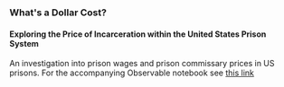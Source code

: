 ### What's a Dollar Cost?
#### Exploring the Price of Incarceration within the United States Prison System

An investigation into prison wages and prison commissary prices in US prisons.  For the accompanying Observable notebook see [this link](https://observablehq.com/@carolinecullinan/whats-a-dollar-cost)
